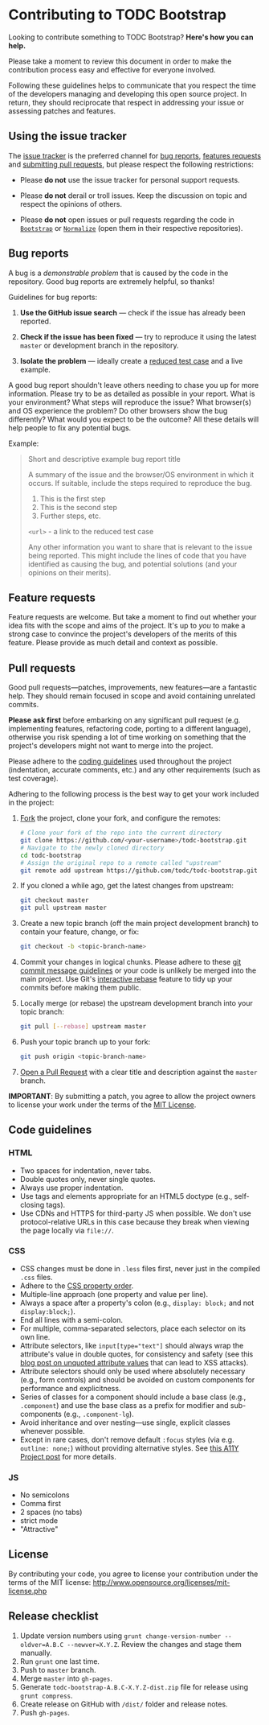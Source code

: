 # Contributing to TODC Bootstrap

Looking to contribute something to TODC Bootstrap? **Here's how you can help.**

Please take a moment to review this document in order to make the contribution
process easy and effective for everyone involved.

Following these guidelines helps to communicate that you respect the time of
the developers managing and developing this open source project. In return,
they should reciprocate that respect in addressing your issue or assessing
patches and features.



## Using the issue tracker

The [issue tracker](https://github.com/todc/todc-bootstrap/issues) is
the preferred channel for [bug reports](#bug-reports), [features requests](#feature-requests)
and [submitting pull requests](#pull-requests), but please respect the following
restrictions:

* Please **do not** use the issue tracker for personal support requests.

* Please **do not** derail or troll issues. Keep the discussion on topic and
  respect the opinions of others.

* Please **do not** open issues or pull requests regarding the code in
  [`Bootstrap`](https://github.com/twbs/bootstrap) or [`Normalize`](https://github.com/necolas/normalize.css) (open them in
  their respective repositories).


## Bug reports

A bug is a _demonstrable problem_ that is caused by the code in the repository.
Good bug reports are extremely helpful, so thanks!

Guidelines for bug reports:

1. **Use the GitHub issue search** &mdash; check if the issue has already been
   reported.

2. **Check if the issue has been fixed** &mdash; try to reproduce it using the
   latest `master` or development branch in the repository.

3. **Isolate the problem** &mdash; ideally create a [reduced test
   case](http://css-tricks.com/6263-reduced-test-cases/) and a live example.

A good bug report shouldn't leave others needing to chase you up for more
information. Please try to be as detailed as possible in your report. What is
your environment? What steps will reproduce the issue? What browser(s) and OS
experience the problem? Do other browsers show the bug differently? What
would you expect to be the outcome? All these details will help people to fix
any potential bugs.

Example:

> Short and descriptive example bug report title
>
> A summary of the issue and the browser/OS environment in which it occurs. If
> suitable, include the steps required to reproduce the bug.
>
> 1. This is the first step
> 2. This is the second step
> 3. Further steps, etc.
>
> `<url>` - a link to the reduced test case
>
> Any other information you want to share that is relevant to the issue being
> reported. This might include the lines of code that you have identified as
> causing the bug, and potential solutions (and your opinions on their
> merits).


## Feature requests

Feature requests are welcome. But take a moment to find out whether your idea
fits with the scope and aims of the project. It's up to *you* to make a strong
case to convince the project's developers of the merits of this feature. Please
provide as much detail and context as possible.


## Pull requests

Good pull requests—patches, improvements, new features—are a fantastic
help. They should remain focused in scope and avoid containing unrelated
commits.

**Please ask first** before embarking on any significant pull request (e.g.
implementing features, refactoring code, porting to a different language),
otherwise you risk spending a lot of time working on something that the
project's developers might not want to merge into the project.

Please adhere to the [coding guidelines](#code-guidelines) used throughout the
project (indentation, accurate comments, etc.) and any other requirements
(such as test coverage).

Adhering to the following process is the best way to get your work
included in the project:

1. [Fork](http://help.github.com/fork-a-repo/) the project, clone your fork,
   and configure the remotes:

   ```bash
   # Clone your fork of the repo into the current directory
   git clone https://github.com/<your-username>/todc-bootstrap.git
   # Navigate to the newly cloned directory
   cd todc-bootstrap
   # Assign the original repo to a remote called "upstream"
   git remote add upstream https://github.com/todc/todc-bootstrap.git
   ```

2. If you cloned a while ago, get the latest changes from upstream:

   ```bash
   git checkout master
   git pull upstream master
   ```

3. Create a new topic branch (off the main project development branch) to
   contain your feature, change, or fix:

   ```bash
   git checkout -b <topic-branch-name>
   ```

4. Commit your changes in logical chunks. Please adhere to these [git commit
   message guidelines](http://tbaggery.com/2008/04/19/a-note-about-git-commit-messages.html)
   or your code is unlikely be merged into the main project. Use Git's
   [interactive rebase](https://help.github.com/articles/interactive-rebase)
   feature to tidy up your commits before making them public.

5. Locally merge (or rebase) the upstream development branch into your topic branch:

   ```bash
   git pull [--rebase] upstream master
   ```

6. Push your topic branch up to your fork:

   ```bash
   git push origin <topic-branch-name>
   ```

7. [Open a Pull Request](https://help.github.com/articles/using-pull-requests/)
    with a clear title and description against the `master` branch.

**IMPORTANT**: By submitting a patch, you agree to allow the project owners to
license your work under the terms of the [MIT License](LICENSE.md).


## Code guidelines

### HTML

- Two spaces for indentation, never tabs.
- Double quotes only, never single quotes.
- Always use proper indentation.
- Use tags and elements appropriate for an HTML5 doctype (e.g., self-closing tags).
- Use CDNs and HTTPS for third-party JS when possible. We don't use protocol-relative URLs in this case because they break when viewing the page locally via `file://`.

### CSS

- CSS changes must be done in `.less` files first, never just in the compiled `.css` files.
- Adhere to the [CSS property order](http://markdotto.com/2011/11/29/css-property-order/).
- Multiple-line approach (one property and value per line).
- Always a space after a property's colon (e.g., `display: block;` and not `display:block;`).
- End all lines with a semi-colon.
- For multiple, comma-separated selectors, place each selector on its own line.
- Attribute selectors, like `input[type="text"]` should always wrap the attribute's value in double quotes, for consistency and safety (see this [blog post on unquoted attribute values](http://mathiasbynens.be/notes/unquoted-attribute-values) that can lead to XSS attacks).
- Attribute selectors should only be used where absolutely necessary (e.g., form controls) and should be avoided on custom components for performance and explicitness.
- Series of classes for a component should include a base class (e.g., `.component`) and use the base class as a prefix for modifier and sub-components (e.g., `.component-lg`).
- Avoid inheritance and over nesting—use single, explicit classes whenever possible.
- Except in rare cases, don't remove default `:focus` styles (via e.g. `outline: none;`) without providing alternative styles. See [this A11Y Project post](http://a11yproject.com/posts/never-remove-css-outlines/) for more details.

### JS

- No semicolons
- Comma first
- 2 spaces (no tabs)
- strict mode
- "Attractive"



## License

By contributing your code, you agree to license your contribution under the terms of the MIT license: http://www.opensource.org/licenses/mit-license.php



## Release checklist

1. Update version numbers using `grunt change-version-number --oldver=A.B.C --newver=X.Y.Z`. Review the changes and stage them manually.
2. Run `grunt` one last time.
3. Push to `master` branch.
4. Merge `master` into `gh-pages`.
5. Generate `todc-bootstrap-A.B.C-X.Y.Z-dist.zip` file for release using `grunt compress`.
6. Create release on GitHub with `/dist/` folder and release notes.
7. Push `gh-pages`.
